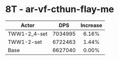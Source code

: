 # 8T - ar-vf-cthun-flay-me
| Actor | DPS | Increase |
|---|:---:|:---:|
|TWW1-2_4-set|7034995|6.16%|
|TWW1-2-set|6722463|1.44%|
|Base|6627040|0.00%|
